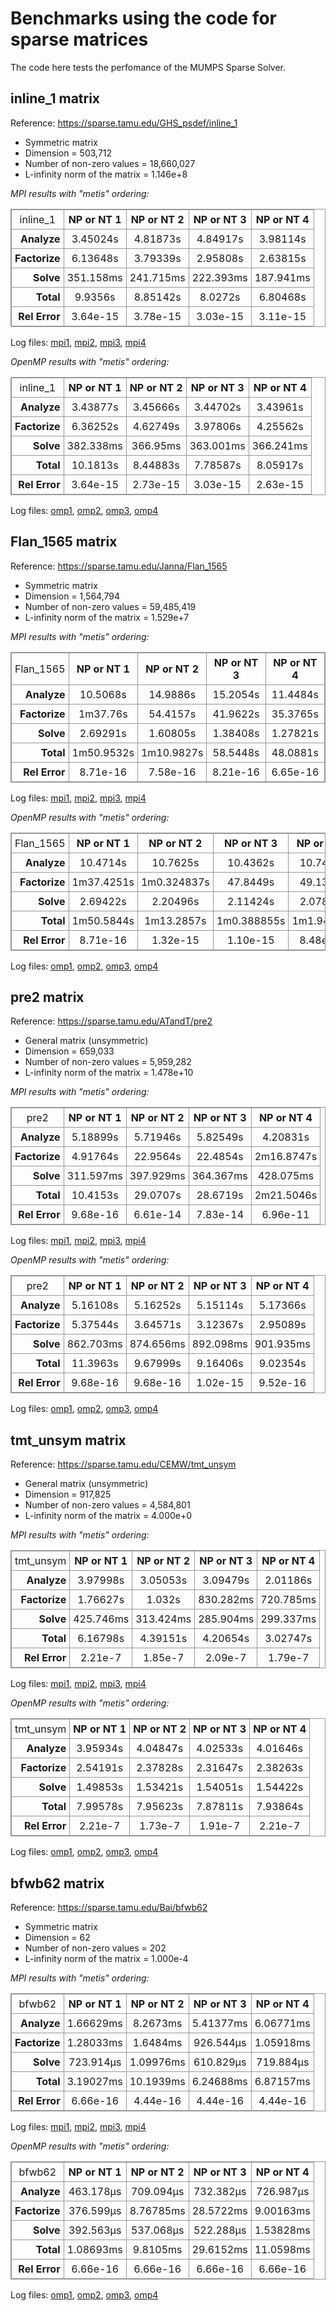 # Benchmarks using the code for sparse matrices

The code here tests the perfomance of the MUMPS Sparse Solver.

## inline_1 matrix

Reference: https://sparse.tamu.edu/GHS_psdef/inline_1

* Symmetric matrix
* Dimension = 503,712
* Number of non-zero values = 18,660,027
* L-infinity norm of the matrix = 1.146e+8

_MPI results with "metis" ordering:_

<table style="border: 1px solid #979797; border-collapse: collapse;">
  <tr>
    <td style="border: 1px solid #979797; border-collapse: collapse; text-align: center; padding: 5px;">inline_1</td>
    <th style="border: 1px solid #979797; border-collapse: collapse; text-align: center; padding: 5px;">NP or NT 1</th>
    <th style="border: 1px solid #979797; border-collapse: collapse; text-align: center; padding: 5px;">NP or NT 2</th>
    <th style="border: 1px solid #979797; border-collapse: collapse; text-align: center; padding: 5px;">NP or NT 3</th>
    <th style="border: 1px solid #979797; border-collapse: collapse; text-align: center; padding: 5px;">NP or NT 4</th>
  </tr>
  <tr>
    <th style="border: 1px solid #979797; border-collapse: collapse; text-align: right; padding: 5px;">Analyze</th>
    <td style="border: 1px solid #979797; border-collapse: collapse; text-align: center; padding: 5px;">3.45024s</td>
    <td style="border: 1px solid #979797; border-collapse: collapse; text-align: center; padding: 5px;">4.81873s</td>
    <td style="border: 1px solid #979797; border-collapse: collapse; text-align: center; padding: 5px;">4.84917s</td>
    <td style="border: 1px solid #979797; border-collapse: collapse; text-align: center; padding: 5px;">3.98114s</td>
  </tr>
  <tr>
    <th style="border: 1px solid #979797; border-collapse: collapse; text-align: right; padding: 5px;">Factorize</th>
    <td style="border: 1px solid #979797; border-collapse: collapse; text-align: center; padding: 5px;">6.13648s</td>
    <td style="border: 1px solid #979797; border-collapse: collapse; text-align: center; padding: 5px;">3.79339s</td>
    <td style="border: 1px solid #979797; border-collapse: collapse; text-align: center; padding: 5px;">2.95808s</td>
    <td style="border: 1px solid #979797; border-collapse: collapse; text-align: center; padding: 5px;">2.63815s</td>
  </tr>
  <tr>
    <th style="border: 1px solid #979797; border-collapse: collapse; text-align: right; padding: 5px;">Solve</th>
    <td style="border: 1px solid #979797; border-collapse: collapse; text-align: center; padding: 5px;">351.158ms</td>
    <td style="border: 1px solid #979797; border-collapse: collapse; text-align: center; padding: 5px;">241.715ms</td>
    <td style="border: 1px solid #979797; border-collapse: collapse; text-align: center; padding: 5px;">222.393ms</td>
    <td style="border: 1px solid #979797; border-collapse: collapse; text-align: center; padding: 5px;">187.941ms</td>
  </tr>
  <tr>
    <th style="border: 1px solid #979797; border-collapse: collapse; text-align: right; padding: 5px;">Total</th>
    <td style="border: 1px solid #979797; border-collapse: collapse; text-align: center; padding: 5px;">9.9356s</td>
    <td style="border: 1px solid #979797; border-collapse: collapse; text-align: center; padding: 5px;">8.85142s</td>
    <td style="border: 1px solid #979797; border-collapse: collapse; text-align: center; padding: 5px;">8.0272s</td>
    <td style="border: 1px solid #979797; border-collapse: collapse; text-align: center; padding: 5px;">6.80468s</td>
  </tr>
  <tr>
    <th style="border: 1px solid #979797; border-collapse: collapse; text-align: right; padding: 5px;">Rel Error</th>
    <td style="border: 1px solid #979797; border-collapse: collapse; text-align: center; padding: 5px;">3.64e-15</td>
    <td style="border: 1px solid #979797; border-collapse: collapse; text-align: center; padding: 5px;">3.78e-15</td>
    <td style="border: 1px solid #979797; border-collapse: collapse; text-align: center; padding: 5px;">3.03e-15</td>
    <td style="border: 1px solid #979797; border-collapse: collapse; text-align: center; padding: 5px;">3.11e-15</td>
  </tr>
</table>


Log files: [mpi1](https://github.com/cpmech/laclib/blob/main/benchmarks/sparse/results/open/mumps_inline_1_metis_open_mpi1.txt), [mpi2](https://github.com/cpmech/laclib/blob/main/benchmarks/sparse/results/open/mumps_inline_1_metis_open_mpi2.txt), [mpi3](https://github.com/cpmech/laclib/blob/main/benchmarks/sparse/results/open/mumps_inline_1_metis_open_mpi3.txt), [mpi4](https://github.com/cpmech/laclib/blob/main/benchmarks/sparse/results/open/mumps_inline_1_metis_open_mpi4.txt)

_OpenMP results with "metis" ordering:_

<table style="border: 1px solid #979797; border-collapse: collapse;">
  <tr>
    <td style="border: 1px solid #979797; border-collapse: collapse; text-align: center; padding: 5px;">inline_1</td>
    <th style="border: 1px solid #979797; border-collapse: collapse; text-align: center; padding: 5px;">NP or NT 1</th>
    <th style="border: 1px solid #979797; border-collapse: collapse; text-align: center; padding: 5px;">NP or NT 2</th>
    <th style="border: 1px solid #979797; border-collapse: collapse; text-align: center; padding: 5px;">NP or NT 3</th>
    <th style="border: 1px solid #979797; border-collapse: collapse; text-align: center; padding: 5px;">NP or NT 4</th>
  </tr>
  <tr>
    <th style="border: 1px solid #979797; border-collapse: collapse; text-align: right; padding: 5px;">Analyze</th>
    <td style="border: 1px solid #979797; border-collapse: collapse; text-align: center; padding: 5px;">3.43877s</td>
    <td style="border: 1px solid #979797; border-collapse: collapse; text-align: center; padding: 5px;">3.45666s</td>
    <td style="border: 1px solid #979797; border-collapse: collapse; text-align: center; padding: 5px;">3.44702s</td>
    <td style="border: 1px solid #979797; border-collapse: collapse; text-align: center; padding: 5px;">3.43961s</td>
  </tr>
  <tr>
    <th style="border: 1px solid #979797; border-collapse: collapse; text-align: right; padding: 5px;">Factorize</th>
    <td style="border: 1px solid #979797; border-collapse: collapse; text-align: center; padding: 5px;">6.36252s</td>
    <td style="border: 1px solid #979797; border-collapse: collapse; text-align: center; padding: 5px;">4.62749s</td>
    <td style="border: 1px solid #979797; border-collapse: collapse; text-align: center; padding: 5px;">3.97806s</td>
    <td style="border: 1px solid #979797; border-collapse: collapse; text-align: center; padding: 5px;">4.25562s</td>
  </tr>
  <tr>
    <th style="border: 1px solid #979797; border-collapse: collapse; text-align: right; padding: 5px;">Solve</th>
    <td style="border: 1px solid #979797; border-collapse: collapse; text-align: center; padding: 5px;">382.338ms</td>
    <td style="border: 1px solid #979797; border-collapse: collapse; text-align: center; padding: 5px;">366.95ms</td>
    <td style="border: 1px solid #979797; border-collapse: collapse; text-align: center; padding: 5px;">363.001ms</td>
    <td style="border: 1px solid #979797; border-collapse: collapse; text-align: center; padding: 5px;">366.241ms</td>
  </tr>
  <tr>
    <th style="border: 1px solid #979797; border-collapse: collapse; text-align: right; padding: 5px;">Total</th>
    <td style="border: 1px solid #979797; border-collapse: collapse; text-align: center; padding: 5px;">10.1813s</td>
    <td style="border: 1px solid #979797; border-collapse: collapse; text-align: center; padding: 5px;">8.44883s</td>
    <td style="border: 1px solid #979797; border-collapse: collapse; text-align: center; padding: 5px;">7.78587s</td>
    <td style="border: 1px solid #979797; border-collapse: collapse; text-align: center; padding: 5px;">8.05917s</td>
  </tr>
  <tr>
    <th style="border: 1px solid #979797; border-collapse: collapse; text-align: right; padding: 5px;">Rel Error</th>
    <td style="border: 1px solid #979797; border-collapse: collapse; text-align: center; padding: 5px;">3.64e-15</td>
    <td style="border: 1px solid #979797; border-collapse: collapse; text-align: center; padding: 5px;">2.73e-15</td>
    <td style="border: 1px solid #979797; border-collapse: collapse; text-align: center; padding: 5px;">3.03e-15</td>
    <td style="border: 1px solid #979797; border-collapse: collapse; text-align: center; padding: 5px;">2.63e-15</td>
  </tr>
</table>


Log files: [omp1](https://github.com/cpmech/laclib/blob/main/benchmarks/sparse/results/open/mumps_inline_1_metis_open_seq_omp1.txt), [omp2](https://github.com/cpmech/laclib/blob/main/benchmarks/sparse/results/open/mumps_inline_1_metis_open_seq_omp2.txt), [omp3](https://github.com/cpmech/laclib/blob/main/benchmarks/sparse/results/open/mumps_inline_1_metis_open_seq_omp3.txt), [omp4](https://github.com/cpmech/laclib/blob/main/benchmarks/sparse/results/open/mumps_inline_1_metis_open_seq_omp4.txt)


## Flan_1565 matrix

Reference: https://sparse.tamu.edu/Janna/Flan_1565

* Symmetric matrix
* Dimension = 1,564,794
* Number of non-zero values = 59,485,419
* L-infinity norm of the matrix = 1.529e+7

_MPI results with "metis" ordering:_

<table style="border: 1px solid #979797; border-collapse: collapse;">
  <tr>
    <td style="border: 1px solid #979797; border-collapse: collapse; text-align: center; padding: 5px;">Flan_1565</td>
    <th style="border: 1px solid #979797; border-collapse: collapse; text-align: center; padding: 5px;">NP or NT 1</th>
    <th style="border: 1px solid #979797; border-collapse: collapse; text-align: center; padding: 5px;">NP or NT 2</th>
    <th style="border: 1px solid #979797; border-collapse: collapse; text-align: center; padding: 5px;">NP or NT 3</th>
    <th style="border: 1px solid #979797; border-collapse: collapse; text-align: center; padding: 5px;">NP or NT 4</th>
  </tr>
  <tr>
    <th style="border: 1px solid #979797; border-collapse: collapse; text-align: right; padding: 5px;">Analyze</th>
    <td style="border: 1px solid #979797; border-collapse: collapse; text-align: center; padding: 5px;">10.5068s</td>
    <td style="border: 1px solid #979797; border-collapse: collapse; text-align: center; padding: 5px;">14.9886s</td>
    <td style="border: 1px solid #979797; border-collapse: collapse; text-align: center; padding: 5px;">15.2054s</td>
    <td style="border: 1px solid #979797; border-collapse: collapse; text-align: center; padding: 5px;">11.4484s</td>
  </tr>
  <tr>
    <th style="border: 1px solid #979797; border-collapse: collapse; text-align: right; padding: 5px;">Factorize</th>
    <td style="border: 1px solid #979797; border-collapse: collapse; text-align: center; padding: 5px;">1m37.76s</td>
    <td style="border: 1px solid #979797; border-collapse: collapse; text-align: center; padding: 5px;">54.4157s</td>
    <td style="border: 1px solid #979797; border-collapse: collapse; text-align: center; padding: 5px;">41.9622s</td>
    <td style="border: 1px solid #979797; border-collapse: collapse; text-align: center; padding: 5px;">35.3765s</td>
  </tr>
  <tr>
    <th style="border: 1px solid #979797; border-collapse: collapse; text-align: right; padding: 5px;">Solve</th>
    <td style="border: 1px solid #979797; border-collapse: collapse; text-align: center; padding: 5px;">2.69291s</td>
    <td style="border: 1px solid #979797; border-collapse: collapse; text-align: center; padding: 5px;">1.60805s</td>
    <td style="border: 1px solid #979797; border-collapse: collapse; text-align: center; padding: 5px;">1.38408s</td>
    <td style="border: 1px solid #979797; border-collapse: collapse; text-align: center; padding: 5px;">1.27821s</td>
  </tr>
  <tr>
    <th style="border: 1px solid #979797; border-collapse: collapse; text-align: right; padding: 5px;">Total</th>
    <td style="border: 1px solid #979797; border-collapse: collapse; text-align: center; padding: 5px;">1m50.9532s</td>
    <td style="border: 1px solid #979797; border-collapse: collapse; text-align: center; padding: 5px;">1m10.9827s</td>
    <td style="border: 1px solid #979797; border-collapse: collapse; text-align: center; padding: 5px;">58.5448s</td>
    <td style="border: 1px solid #979797; border-collapse: collapse; text-align: center; padding: 5px;">48.0881s</td>
  </tr>
  <tr>
    <th style="border: 1px solid #979797; border-collapse: collapse; text-align: right; padding: 5px;">Rel Error</th>
    <td style="border: 1px solid #979797; border-collapse: collapse; text-align: center; padding: 5px;">8.71e-16</td>
    <td style="border: 1px solid #979797; border-collapse: collapse; text-align: center; padding: 5px;">7.58e-16</td>
    <td style="border: 1px solid #979797; border-collapse: collapse; text-align: center; padding: 5px;">8.21e-16</td>
    <td style="border: 1px solid #979797; border-collapse: collapse; text-align: center; padding: 5px;">6.65e-16</td>
  </tr>
</table>


Log files: [mpi1](https://github.com/cpmech/laclib/blob/main/benchmarks/sparse/results/open/mumps_Flan_1565_metis_open_mpi1.txt), [mpi2](https://github.com/cpmech/laclib/blob/main/benchmarks/sparse/results/open/mumps_Flan_1565_metis_open_mpi2.txt), [mpi3](https://github.com/cpmech/laclib/blob/main/benchmarks/sparse/results/open/mumps_Flan_1565_metis_open_mpi3.txt), [mpi4](https://github.com/cpmech/laclib/blob/main/benchmarks/sparse/results/open/mumps_Flan_1565_metis_open_mpi4.txt)

_OpenMP results with "metis" ordering:_

<table style="border: 1px solid #979797; border-collapse: collapse;">
  <tr>
    <td style="border: 1px solid #979797; border-collapse: collapse; text-align: center; padding: 5px;">Flan_1565</td>
    <th style="border: 1px solid #979797; border-collapse: collapse; text-align: center; padding: 5px;">NP or NT 1</th>
    <th style="border: 1px solid #979797; border-collapse: collapse; text-align: center; padding: 5px;">NP or NT 2</th>
    <th style="border: 1px solid #979797; border-collapse: collapse; text-align: center; padding: 5px;">NP or NT 3</th>
    <th style="border: 1px solid #979797; border-collapse: collapse; text-align: center; padding: 5px;">NP or NT 4</th>
  </tr>
  <tr>
    <th style="border: 1px solid #979797; border-collapse: collapse; text-align: right; padding: 5px;">Analyze</th>
    <td style="border: 1px solid #979797; border-collapse: collapse; text-align: center; padding: 5px;">10.4714s</td>
    <td style="border: 1px solid #979797; border-collapse: collapse; text-align: center; padding: 5px;">10.7625s</td>
    <td style="border: 1px solid #979797; border-collapse: collapse; text-align: center; padding: 5px;">10.4362s</td>
    <td style="border: 1px solid #979797; border-collapse: collapse; text-align: center; padding: 5px;">10.7432s</td>
  </tr>
  <tr>
    <th style="border: 1px solid #979797; border-collapse: collapse; text-align: right; padding: 5px;">Factorize</th>
    <td style="border: 1px solid #979797; border-collapse: collapse; text-align: center; padding: 5px;">1m37.4251s</td>
    <td style="border: 1px solid #979797; border-collapse: collapse; text-align: center; padding: 5px;">1m0.324837s</td>
    <td style="border: 1px solid #979797; border-collapse: collapse; text-align: center; padding: 5px;">47.8449s</td>
    <td style="border: 1px solid #979797; border-collapse: collapse; text-align: center; padding: 5px;">49.1331s</td>
  </tr>
  <tr>
    <th style="border: 1px solid #979797; border-collapse: collapse; text-align: right; padding: 5px;">Solve</th>
    <td style="border: 1px solid #979797; border-collapse: collapse; text-align: center; padding: 5px;">2.69422s</td>
    <td style="border: 1px solid #979797; border-collapse: collapse; text-align: center; padding: 5px;">2.20496s</td>
    <td style="border: 1px solid #979797; border-collapse: collapse; text-align: center; padding: 5px;">2.11424s</td>
    <td style="border: 1px solid #979797; border-collapse: collapse; text-align: center; padding: 5px;">2.07895s</td>
  </tr>
  <tr>
    <th style="border: 1px solid #979797; border-collapse: collapse; text-align: right; padding: 5px;">Total</th>
    <td style="border: 1px solid #979797; border-collapse: collapse; text-align: center; padding: 5px;">1m50.5844s</td>
    <td style="border: 1px solid #979797; border-collapse: collapse; text-align: center; padding: 5px;">1m13.2857s</td>
    <td style="border: 1px solid #979797; border-collapse: collapse; text-align: center; padding: 5px;">1m0.388855s</td>
    <td style="border: 1px solid #979797; border-collapse: collapse; text-align: center; padding: 5px;">1m1.94887s</td>
  </tr>
  <tr>
    <th style="border: 1px solid #979797; border-collapse: collapse; text-align: right; padding: 5px;">Rel Error</th>
    <td style="border: 1px solid #979797; border-collapse: collapse; text-align: center; padding: 5px;">8.71e-16</td>
    <td style="border: 1px solid #979797; border-collapse: collapse; text-align: center; padding: 5px;">1.32e-15</td>
    <td style="border: 1px solid #979797; border-collapse: collapse; text-align: center; padding: 5px;">1.10e-15</td>
    <td style="border: 1px solid #979797; border-collapse: collapse; text-align: center; padding: 5px;">8.48e-16</td>
  </tr>
</table>


Log files: [omp1](https://github.com/cpmech/laclib/blob/main/benchmarks/sparse/results/open/mumps_Flan_1565_metis_open_seq_omp1.txt), [omp2](https://github.com/cpmech/laclib/blob/main/benchmarks/sparse/results/open/mumps_Flan_1565_metis_open_seq_omp2.txt), [omp3](https://github.com/cpmech/laclib/blob/main/benchmarks/sparse/results/open/mumps_Flan_1565_metis_open_seq_omp3.txt), [omp4](https://github.com/cpmech/laclib/blob/main/benchmarks/sparse/results/open/mumps_Flan_1565_metis_open_seq_omp4.txt)


## pre2 matrix

Reference: https://sparse.tamu.edu/ATandT/pre2

* General matrix (unsymmetric)
* Dimension = 659,033
* Number of non-zero values = 5,959,282
* L-infinity norm of the matrix = 1.478e+10

_MPI results with "metis" ordering:_

<table style="border: 1px solid #979797; border-collapse: collapse;">
  <tr>
    <td style="border: 1px solid #979797; border-collapse: collapse; text-align: center; padding: 5px;">pre2</td>
    <th style="border: 1px solid #979797; border-collapse: collapse; text-align: center; padding: 5px;">NP or NT 1</th>
    <th style="border: 1px solid #979797; border-collapse: collapse; text-align: center; padding: 5px;">NP or NT 2</th>
    <th style="border: 1px solid #979797; border-collapse: collapse; text-align: center; padding: 5px;">NP or NT 3</th>
    <th style="border: 1px solid #979797; border-collapse: collapse; text-align: center; padding: 5px;">NP or NT 4</th>
  </tr>
  <tr>
    <th style="border: 1px solid #979797; border-collapse: collapse; text-align: right; padding: 5px;">Analyze</th>
    <td style="border: 1px solid #979797; border-collapse: collapse; text-align: center; padding: 5px;">5.18899s</td>
    <td style="border: 1px solid #979797; border-collapse: collapse; text-align: center; padding: 5px;">5.71946s</td>
    <td style="border: 1px solid #979797; border-collapse: collapse; text-align: center; padding: 5px;">5.82549s</td>
    <td style="border: 1px solid #979797; border-collapse: collapse; text-align: center; padding: 5px;">4.20831s</td>
  </tr>
  <tr>
    <th style="border: 1px solid #979797; border-collapse: collapse; text-align: right; padding: 5px;">Factorize</th>
    <td style="border: 1px solid #979797; border-collapse: collapse; text-align: center; padding: 5px;">4.91764s</td>
    <td style="border: 1px solid #979797; border-collapse: collapse; text-align: center; padding: 5px;">22.9564s</td>
    <td style="border: 1px solid #979797; border-collapse: collapse; text-align: center; padding: 5px;">22.4854s</td>
    <td style="border: 1px solid #979797; border-collapse: collapse; text-align: center; padding: 5px;">2m16.8747s</td>
  </tr>
  <tr>
    <th style="border: 1px solid #979797; border-collapse: collapse; text-align: right; padding: 5px;">Solve</th>
    <td style="border: 1px solid #979797; border-collapse: collapse; text-align: center; padding: 5px;">311.597ms</td>
    <td style="border: 1px solid #979797; border-collapse: collapse; text-align: center; padding: 5px;">397.929ms</td>
    <td style="border: 1px solid #979797; border-collapse: collapse; text-align: center; padding: 5px;">364.367ms</td>
    <td style="border: 1px solid #979797; border-collapse: collapse; text-align: center; padding: 5px;">428.075ms</td>
  </tr>
  <tr>
    <th style="border: 1px solid #979797; border-collapse: collapse; text-align: right; padding: 5px;">Total</th>
    <td style="border: 1px solid #979797; border-collapse: collapse; text-align: center; padding: 5px;">10.4153s</td>
    <td style="border: 1px solid #979797; border-collapse: collapse; text-align: center; padding: 5px;">29.0707s</td>
    <td style="border: 1px solid #979797; border-collapse: collapse; text-align: center; padding: 5px;">28.6719s</td>
    <td style="border: 1px solid #979797; border-collapse: collapse; text-align: center; padding: 5px;">2m21.5046s</td>
  </tr>
  <tr>
    <th style="border: 1px solid #979797; border-collapse: collapse; text-align: right; padding: 5px;">Rel Error</th>
    <td style="border: 1px solid #979797; border-collapse: collapse; text-align: center; padding: 5px;">9.68e-16</td>
    <td style="border: 1px solid #979797; border-collapse: collapse; text-align: center; padding: 5px;">6.61e-14</td>
    <td style="border: 1px solid #979797; border-collapse: collapse; text-align: center; padding: 5px;">7.83e-14</td>
    <td style="border: 1px solid #979797; border-collapse: collapse; text-align: center; padding: 5px;">6.96e-11</td>
  </tr>
</table>


Log files: [mpi1](https://github.com/cpmech/laclib/blob/main/benchmarks/sparse/results/open/mumps_pre2_metis_open_mpi1.txt), [mpi2](https://github.com/cpmech/laclib/blob/main/benchmarks/sparse/results/open/mumps_pre2_metis_open_mpi2.txt), [mpi3](https://github.com/cpmech/laclib/blob/main/benchmarks/sparse/results/open/mumps_pre2_metis_open_mpi3.txt), [mpi4](https://github.com/cpmech/laclib/blob/main/benchmarks/sparse/results/open/mumps_pre2_metis_open_mpi4.txt)

_OpenMP results with "metis" ordering:_

<table style="border: 1px solid #979797; border-collapse: collapse;">
  <tr>
    <td style="border: 1px solid #979797; border-collapse: collapse; text-align: center; padding: 5px;">pre2</td>
    <th style="border: 1px solid #979797; border-collapse: collapse; text-align: center; padding: 5px;">NP or NT 1</th>
    <th style="border: 1px solid #979797; border-collapse: collapse; text-align: center; padding: 5px;">NP or NT 2</th>
    <th style="border: 1px solid #979797; border-collapse: collapse; text-align: center; padding: 5px;">NP or NT 3</th>
    <th style="border: 1px solid #979797; border-collapse: collapse; text-align: center; padding: 5px;">NP or NT 4</th>
  </tr>
  <tr>
    <th style="border: 1px solid #979797; border-collapse: collapse; text-align: right; padding: 5px;">Analyze</th>
    <td style="border: 1px solid #979797; border-collapse: collapse; text-align: center; padding: 5px;">5.16108s</td>
    <td style="border: 1px solid #979797; border-collapse: collapse; text-align: center; padding: 5px;">5.16252s</td>
    <td style="border: 1px solid #979797; border-collapse: collapse; text-align: center; padding: 5px;">5.15114s</td>
    <td style="border: 1px solid #979797; border-collapse: collapse; text-align: center; padding: 5px;">5.17366s</td>
  </tr>
  <tr>
    <th style="border: 1px solid #979797; border-collapse: collapse; text-align: right; padding: 5px;">Factorize</th>
    <td style="border: 1px solid #979797; border-collapse: collapse; text-align: center; padding: 5px;">5.37544s</td>
    <td style="border: 1px solid #979797; border-collapse: collapse; text-align: center; padding: 5px;">3.64571s</td>
    <td style="border: 1px solid #979797; border-collapse: collapse; text-align: center; padding: 5px;">3.12367s</td>
    <td style="border: 1px solid #979797; border-collapse: collapse; text-align: center; padding: 5px;">2.95089s</td>
  </tr>
  <tr>
    <th style="border: 1px solid #979797; border-collapse: collapse; text-align: right; padding: 5px;">Solve</th>
    <td style="border: 1px solid #979797; border-collapse: collapse; text-align: center; padding: 5px;">862.703ms</td>
    <td style="border: 1px solid #979797; border-collapse: collapse; text-align: center; padding: 5px;">874.656ms</td>
    <td style="border: 1px solid #979797; border-collapse: collapse; text-align: center; padding: 5px;">892.098ms</td>
    <td style="border: 1px solid #979797; border-collapse: collapse; text-align: center; padding: 5px;">901.935ms</td>
  </tr>
  <tr>
    <th style="border: 1px solid #979797; border-collapse: collapse; text-align: right; padding: 5px;">Total</th>
    <td style="border: 1px solid #979797; border-collapse: collapse; text-align: center; padding: 5px;">11.3963s</td>
    <td style="border: 1px solid #979797; border-collapse: collapse; text-align: center; padding: 5px;">9.67999s</td>
    <td style="border: 1px solid #979797; border-collapse: collapse; text-align: center; padding: 5px;">9.16406s</td>
    <td style="border: 1px solid #979797; border-collapse: collapse; text-align: center; padding: 5px;">9.02354s</td>
  </tr>
  <tr>
    <th style="border: 1px solid #979797; border-collapse: collapse; text-align: right; padding: 5px;">Rel Error</th>
    <td style="border: 1px solid #979797; border-collapse: collapse; text-align: center; padding: 5px;">9.68e-16</td>
    <td style="border: 1px solid #979797; border-collapse: collapse; text-align: center; padding: 5px;">9.68e-16</td>
    <td style="border: 1px solid #979797; border-collapse: collapse; text-align: center; padding: 5px;">1.02e-15</td>
    <td style="border: 1px solid #979797; border-collapse: collapse; text-align: center; padding: 5px;">9.52e-16</td>
  </tr>
</table>


Log files: [omp1](https://github.com/cpmech/laclib/blob/main/benchmarks/sparse/results/open/mumps_pre2_metis_open_seq_omp1.txt), [omp2](https://github.com/cpmech/laclib/blob/main/benchmarks/sparse/results/open/mumps_pre2_metis_open_seq_omp2.txt), [omp3](https://github.com/cpmech/laclib/blob/main/benchmarks/sparse/results/open/mumps_pre2_metis_open_seq_omp3.txt), [omp4](https://github.com/cpmech/laclib/blob/main/benchmarks/sparse/results/open/mumps_pre2_metis_open_seq_omp4.txt)


## tmt_unsym matrix

Reference: https://sparse.tamu.edu/CEMW/tmt_unsym

* General matrix (unsymmetric)
* Dimension = 917,825
* Number of non-zero values = 4,584,801
* L-infinity norm of the matrix = 4.000e+0

_MPI results with "metis" ordering:_

<table style="border: 1px solid #979797; border-collapse: collapse;">
  <tr>
    <td style="border: 1px solid #979797; border-collapse: collapse; text-align: center; padding: 5px;">tmt_unsym</td>
    <th style="border: 1px solid #979797; border-collapse: collapse; text-align: center; padding: 5px;">NP or NT 1</th>
    <th style="border: 1px solid #979797; border-collapse: collapse; text-align: center; padding: 5px;">NP or NT 2</th>
    <th style="border: 1px solid #979797; border-collapse: collapse; text-align: center; padding: 5px;">NP or NT 3</th>
    <th style="border: 1px solid #979797; border-collapse: collapse; text-align: center; padding: 5px;">NP or NT 4</th>
  </tr>
  <tr>
    <th style="border: 1px solid #979797; border-collapse: collapse; text-align: right; padding: 5px;">Analyze</th>
    <td style="border: 1px solid #979797; border-collapse: collapse; text-align: center; padding: 5px;">3.97998s</td>
    <td style="border: 1px solid #979797; border-collapse: collapse; text-align: center; padding: 5px;">3.05053s</td>
    <td style="border: 1px solid #979797; border-collapse: collapse; text-align: center; padding: 5px;">3.09479s</td>
    <td style="border: 1px solid #979797; border-collapse: collapse; text-align: center; padding: 5px;">2.01186s</td>
  </tr>
  <tr>
    <th style="border: 1px solid #979797; border-collapse: collapse; text-align: right; padding: 5px;">Factorize</th>
    <td style="border: 1px solid #979797; border-collapse: collapse; text-align: center; padding: 5px;">1.76627s</td>
    <td style="border: 1px solid #979797; border-collapse: collapse; text-align: center; padding: 5px;">1.032s</td>
    <td style="border: 1px solid #979797; border-collapse: collapse; text-align: center; padding: 5px;">830.282ms</td>
    <td style="border: 1px solid #979797; border-collapse: collapse; text-align: center; padding: 5px;">720.785ms</td>
  </tr>
  <tr>
    <th style="border: 1px solid #979797; border-collapse: collapse; text-align: right; padding: 5px;">Solve</th>
    <td style="border: 1px solid #979797; border-collapse: collapse; text-align: center; padding: 5px;">425.746ms</td>
    <td style="border: 1px solid #979797; border-collapse: collapse; text-align: center; padding: 5px;">313.424ms</td>
    <td style="border: 1px solid #979797; border-collapse: collapse; text-align: center; padding: 5px;">285.904ms</td>
    <td style="border: 1px solid #979797; border-collapse: collapse; text-align: center; padding: 5px;">299.337ms</td>
  </tr>
  <tr>
    <th style="border: 1px solid #979797; border-collapse: collapse; text-align: right; padding: 5px;">Total</th>
    <td style="border: 1px solid #979797; border-collapse: collapse; text-align: center; padding: 5px;">6.16798s</td>
    <td style="border: 1px solid #979797; border-collapse: collapse; text-align: center; padding: 5px;">4.39151s</td>
    <td style="border: 1px solid #979797; border-collapse: collapse; text-align: center; padding: 5px;">4.20654s</td>
    <td style="border: 1px solid #979797; border-collapse: collapse; text-align: center; padding: 5px;">3.02747s</td>
  </tr>
  <tr>
    <th style="border: 1px solid #979797; border-collapse: collapse; text-align: right; padding: 5px;">Rel Error</th>
    <td style="border: 1px solid #979797; border-collapse: collapse; text-align: center; padding: 5px;">2.21e-7</td>
    <td style="border: 1px solid #979797; border-collapse: collapse; text-align: center; padding: 5px;">1.85e-7</td>
    <td style="border: 1px solid #979797; border-collapse: collapse; text-align: center; padding: 5px;">2.09e-7</td>
    <td style="border: 1px solid #979797; border-collapse: collapse; text-align: center; padding: 5px;">1.79e-7</td>
  </tr>
</table>


Log files: [mpi1](https://github.com/cpmech/laclib/blob/main/benchmarks/sparse/results/open/mumps_tmt_unsym_metis_open_mpi1.txt), [mpi2](https://github.com/cpmech/laclib/blob/main/benchmarks/sparse/results/open/mumps_tmt_unsym_metis_open_mpi2.txt), [mpi3](https://github.com/cpmech/laclib/blob/main/benchmarks/sparse/results/open/mumps_tmt_unsym_metis_open_mpi3.txt), [mpi4](https://github.com/cpmech/laclib/blob/main/benchmarks/sparse/results/open/mumps_tmt_unsym_metis_open_mpi4.txt)

_OpenMP results with "metis" ordering:_

<table style="border: 1px solid #979797; border-collapse: collapse;">
  <tr>
    <td style="border: 1px solid #979797; border-collapse: collapse; text-align: center; padding: 5px;">tmt_unsym</td>
    <th style="border: 1px solid #979797; border-collapse: collapse; text-align: center; padding: 5px;">NP or NT 1</th>
    <th style="border: 1px solid #979797; border-collapse: collapse; text-align: center; padding: 5px;">NP or NT 2</th>
    <th style="border: 1px solid #979797; border-collapse: collapse; text-align: center; padding: 5px;">NP or NT 3</th>
    <th style="border: 1px solid #979797; border-collapse: collapse; text-align: center; padding: 5px;">NP or NT 4</th>
  </tr>
  <tr>
    <th style="border: 1px solid #979797; border-collapse: collapse; text-align: right; padding: 5px;">Analyze</th>
    <td style="border: 1px solid #979797; border-collapse: collapse; text-align: center; padding: 5px;">3.95934s</td>
    <td style="border: 1px solid #979797; border-collapse: collapse; text-align: center; padding: 5px;">4.04847s</td>
    <td style="border: 1px solid #979797; border-collapse: collapse; text-align: center; padding: 5px;">4.02533s</td>
    <td style="border: 1px solid #979797; border-collapse: collapse; text-align: center; padding: 5px;">4.01646s</td>
  </tr>
  <tr>
    <th style="border: 1px solid #979797; border-collapse: collapse; text-align: right; padding: 5px;">Factorize</th>
    <td style="border: 1px solid #979797; border-collapse: collapse; text-align: center; padding: 5px;">2.54191s</td>
    <td style="border: 1px solid #979797; border-collapse: collapse; text-align: center; padding: 5px;">2.37828s</td>
    <td style="border: 1px solid #979797; border-collapse: collapse; text-align: center; padding: 5px;">2.31647s</td>
    <td style="border: 1px solid #979797; border-collapse: collapse; text-align: center; padding: 5px;">2.38263s</td>
  </tr>
  <tr>
    <th style="border: 1px solid #979797; border-collapse: collapse; text-align: right; padding: 5px;">Solve</th>
    <td style="border: 1px solid #979797; border-collapse: collapse; text-align: center; padding: 5px;">1.49853s</td>
    <td style="border: 1px solid #979797; border-collapse: collapse; text-align: center; padding: 5px;">1.53421s</td>
    <td style="border: 1px solid #979797; border-collapse: collapse; text-align: center; padding: 5px;">1.54051s</td>
    <td style="border: 1px solid #979797; border-collapse: collapse; text-align: center; padding: 5px;">1.54422s</td>
  </tr>
  <tr>
    <th style="border: 1px solid #979797; border-collapse: collapse; text-align: right; padding: 5px;">Total</th>
    <td style="border: 1px solid #979797; border-collapse: collapse; text-align: center; padding: 5px;">7.99578s</td>
    <td style="border: 1px solid #979797; border-collapse: collapse; text-align: center; padding: 5px;">7.95623s</td>
    <td style="border: 1px solid #979797; border-collapse: collapse; text-align: center; padding: 5px;">7.87811s</td>
    <td style="border: 1px solid #979797; border-collapse: collapse; text-align: center; padding: 5px;">7.93864s</td>
  </tr>
  <tr>
    <th style="border: 1px solid #979797; border-collapse: collapse; text-align: right; padding: 5px;">Rel Error</th>
    <td style="border: 1px solid #979797; border-collapse: collapse; text-align: center; padding: 5px;">2.21e-7</td>
    <td style="border: 1px solid #979797; border-collapse: collapse; text-align: center; padding: 5px;">1.73e-7</td>
    <td style="border: 1px solid #979797; border-collapse: collapse; text-align: center; padding: 5px;">1.91e-7</td>
    <td style="border: 1px solid #979797; border-collapse: collapse; text-align: center; padding: 5px;">2.21e-7</td>
  </tr>
</table>


Log files: [omp1](https://github.com/cpmech/laclib/blob/main/benchmarks/sparse/results/open/mumps_tmt_unsym_metis_open_seq_omp1.txt), [omp2](https://github.com/cpmech/laclib/blob/main/benchmarks/sparse/results/open/mumps_tmt_unsym_metis_open_seq_omp2.txt), [omp3](https://github.com/cpmech/laclib/blob/main/benchmarks/sparse/results/open/mumps_tmt_unsym_metis_open_seq_omp3.txt), [omp4](https://github.com/cpmech/laclib/blob/main/benchmarks/sparse/results/open/mumps_tmt_unsym_metis_open_seq_omp4.txt)


## bfwb62 matrix

Reference: https://sparse.tamu.edu/Bai/bfwb62

* Symmetric matrix
* Dimension = 62
* Number of non-zero values = 202
* L-infinity norm of the matrix = 1.000e-4

_MPI results with "metis" ordering:_

<table style="border: 1px solid #979797; border-collapse: collapse;">
  <tr>
    <td style="border: 1px solid #979797; border-collapse: collapse; text-align: center; padding: 5px;">bfwb62</td>
    <th style="border: 1px solid #979797; border-collapse: collapse; text-align: center; padding: 5px;">NP or NT 1</th>
    <th style="border: 1px solid #979797; border-collapse: collapse; text-align: center; padding: 5px;">NP or NT 2</th>
    <th style="border: 1px solid #979797; border-collapse: collapse; text-align: center; padding: 5px;">NP or NT 3</th>
    <th style="border: 1px solid #979797; border-collapse: collapse; text-align: center; padding: 5px;">NP or NT 4</th>
  </tr>
  <tr>
    <th style="border: 1px solid #979797; border-collapse: collapse; text-align: right; padding: 5px;">Analyze</th>
    <td style="border: 1px solid #979797; border-collapse: collapse; text-align: center; padding: 5px;">1.66629ms</td>
    <td style="border: 1px solid #979797; border-collapse: collapse; text-align: center; padding: 5px;">8.2673ms</td>
    <td style="border: 1px solid #979797; border-collapse: collapse; text-align: center; padding: 5px;">5.41377ms</td>
    <td style="border: 1px solid #979797; border-collapse: collapse; text-align: center; padding: 5px;">6.06771ms</td>
  </tr>
  <tr>
    <th style="border: 1px solid #979797; border-collapse: collapse; text-align: right; padding: 5px;">Factorize</th>
    <td style="border: 1px solid #979797; border-collapse: collapse; text-align: center; padding: 5px;">1.28033ms</td>
    <td style="border: 1px solid #979797; border-collapse: collapse; text-align: center; padding: 5px;">1.6484ms</td>
    <td style="border: 1px solid #979797; border-collapse: collapse; text-align: center; padding: 5px;">926.544µs</td>
    <td style="border: 1px solid #979797; border-collapse: collapse; text-align: center; padding: 5px;">1.05918ms</td>
  </tr>
  <tr>
    <th style="border: 1px solid #979797; border-collapse: collapse; text-align: right; padding: 5px;">Solve</th>
    <td style="border: 1px solid #979797; border-collapse: collapse; text-align: center; padding: 5px;">723.914µs</td>
    <td style="border: 1px solid #979797; border-collapse: collapse; text-align: center; padding: 5px;">1.09976ms</td>
    <td style="border: 1px solid #979797; border-collapse: collapse; text-align: center; padding: 5px;">610.829µs</td>
    <td style="border: 1px solid #979797; border-collapse: collapse; text-align: center; padding: 5px;">719.884µs</td>
  </tr>
  <tr>
    <th style="border: 1px solid #979797; border-collapse: collapse; text-align: right; padding: 5px;">Total</th>
    <td style="border: 1px solid #979797; border-collapse: collapse; text-align: center; padding: 5px;">3.19027ms</td>
    <td style="border: 1px solid #979797; border-collapse: collapse; text-align: center; padding: 5px;">10.1939ms</td>
    <td style="border: 1px solid #979797; border-collapse: collapse; text-align: center; padding: 5px;">6.24688ms</td>
    <td style="border: 1px solid #979797; border-collapse: collapse; text-align: center; padding: 5px;">6.87157ms</td>
  </tr>
  <tr>
    <th style="border: 1px solid #979797; border-collapse: collapse; text-align: right; padding: 5px;">Rel Error</th>
    <td style="border: 1px solid #979797; border-collapse: collapse; text-align: center; padding: 5px;">6.66e-16</td>
    <td style="border: 1px solid #979797; border-collapse: collapse; text-align: center; padding: 5px;">4.44e-16</td>
    <td style="border: 1px solid #979797; border-collapse: collapse; text-align: center; padding: 5px;">4.44e-16</td>
    <td style="border: 1px solid #979797; border-collapse: collapse; text-align: center; padding: 5px;">4.44e-16</td>
  </tr>
</table>


Log files: [mpi1](https://github.com/cpmech/laclib/blob/main/benchmarks/sparse/results/open/mumps_bfwb62_metis_open_mpi1.txt), [mpi2](https://github.com/cpmech/laclib/blob/main/benchmarks/sparse/results/open/mumps_bfwb62_metis_open_mpi2.txt), [mpi3](https://github.com/cpmech/laclib/blob/main/benchmarks/sparse/results/open/mumps_bfwb62_metis_open_mpi3.txt), [mpi4](https://github.com/cpmech/laclib/blob/main/benchmarks/sparse/results/open/mumps_bfwb62_metis_open_mpi4.txt)

_OpenMP results with "metis" ordering:_

<table style="border: 1px solid #979797; border-collapse: collapse;">
  <tr>
    <td style="border: 1px solid #979797; border-collapse: collapse; text-align: center; padding: 5px;">bfwb62</td>
    <th style="border: 1px solid #979797; border-collapse: collapse; text-align: center; padding: 5px;">NP or NT 1</th>
    <th style="border: 1px solid #979797; border-collapse: collapse; text-align: center; padding: 5px;">NP or NT 2</th>
    <th style="border: 1px solid #979797; border-collapse: collapse; text-align: center; padding: 5px;">NP or NT 3</th>
    <th style="border: 1px solid #979797; border-collapse: collapse; text-align: center; padding: 5px;">NP or NT 4</th>
  </tr>
  <tr>
    <th style="border: 1px solid #979797; border-collapse: collapse; text-align: right; padding: 5px;">Analyze</th>
    <td style="border: 1px solid #979797; border-collapse: collapse; text-align: center; padding: 5px;">463.178µs</td>
    <td style="border: 1px solid #979797; border-collapse: collapse; text-align: center; padding: 5px;">709.094µs</td>
    <td style="border: 1px solid #979797; border-collapse: collapse; text-align: center; padding: 5px;">732.382µs</td>
    <td style="border: 1px solid #979797; border-collapse: collapse; text-align: center; padding: 5px;">726.987µs</td>
  </tr>
  <tr>
    <th style="border: 1px solid #979797; border-collapse: collapse; text-align: right; padding: 5px;">Factorize</th>
    <td style="border: 1px solid #979797; border-collapse: collapse; text-align: center; padding: 5px;">376.599µs</td>
    <td style="border: 1px solid #979797; border-collapse: collapse; text-align: center; padding: 5px;">8.76785ms</td>
    <td style="border: 1px solid #979797; border-collapse: collapse; text-align: center; padding: 5px;">28.5722ms</td>
    <td style="border: 1px solid #979797; border-collapse: collapse; text-align: center; padding: 5px;">9.00163ms</td>
  </tr>
  <tr>
    <th style="border: 1px solid #979797; border-collapse: collapse; text-align: right; padding: 5px;">Solve</th>
    <td style="border: 1px solid #979797; border-collapse: collapse; text-align: center; padding: 5px;">392.563µs</td>
    <td style="border: 1px solid #979797; border-collapse: collapse; text-align: center; padding: 5px;">537.068µs</td>
    <td style="border: 1px solid #979797; border-collapse: collapse; text-align: center; padding: 5px;">522.288µs</td>
    <td style="border: 1px solid #979797; border-collapse: collapse; text-align: center; padding: 5px;">1.53828ms</td>
  </tr>
  <tr>
    <th style="border: 1px solid #979797; border-collapse: collapse; text-align: right; padding: 5px;">Total</th>
    <td style="border: 1px solid #979797; border-collapse: collapse; text-align: center; padding: 5px;">1.08693ms</td>
    <td style="border: 1px solid #979797; border-collapse: collapse; text-align: center; padding: 5px;">9.8105ms</td>
    <td style="border: 1px solid #979797; border-collapse: collapse; text-align: center; padding: 5px;">29.6152ms</td>
    <td style="border: 1px solid #979797; border-collapse: collapse; text-align: center; padding: 5px;">11.0598ms</td>
  </tr>
  <tr>
    <th style="border: 1px solid #979797; border-collapse: collapse; text-align: right; padding: 5px;">Rel Error</th>
    <td style="border: 1px solid #979797; border-collapse: collapse; text-align: center; padding: 5px;">6.66e-16</td>
    <td style="border: 1px solid #979797; border-collapse: collapse; text-align: center; padding: 5px;">6.66e-16</td>
    <td style="border: 1px solid #979797; border-collapse: collapse; text-align: center; padding: 5px;">6.66e-16</td>
    <td style="border: 1px solid #979797; border-collapse: collapse; text-align: center; padding: 5px;">6.66e-16</td>
  </tr>
</table>


Log files: [omp1](https://github.com/cpmech/laclib/blob/main/benchmarks/sparse/results/open/mumps_bfwb62_metis_open_seq_omp1.txt), [omp2](https://github.com/cpmech/laclib/blob/main/benchmarks/sparse/results/open/mumps_bfwb62_metis_open_seq_omp2.txt), [omp3](https://github.com/cpmech/laclib/blob/main/benchmarks/sparse/results/open/mumps_bfwb62_metis_open_seq_omp3.txt), [omp4](https://github.com/cpmech/laclib/blob/main/benchmarks/sparse/results/open/mumps_bfwb62_metis_open_seq_omp4.txt)



